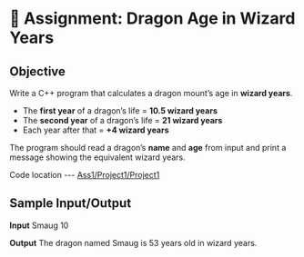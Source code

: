 # 🐉 Assignment: Dragon Age in Wizard Years  

##  Objective  
Write a C++ program that calculates a dragon mount’s age in **wizard years**.  

- The **first year** of a dragon’s life = **10.5 wizard years**  
- The **second year** of a dragon’s life = **21 wizard years**  
- Each year after that = **+4 wizard years**  

The program should read a dragon’s **name** and **age** from input and print a message showing the equivalent wizard years.  

Code location --- [Ass1/Project1/Project1](./Ass1/Project1/FileName.cpp)


##  Sample Input/Output  

**Input**
Smaug
10

**Output**
The dragon named Smaug is 53 years old in wizard years.
